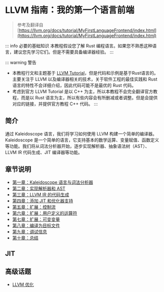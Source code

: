 # LLVM 指南：我的第一个语言前端

> 参考及翻译自 [https://llvm.org/docs/tutorial/MyFirstLanguageFrontend/index.html](https://llvm.org/docs/tutorial/MyFirstLanguageFrontend/index.html)

::: info 必要的基础知识
本教程假设您了解 Rust 编程语言。如果您不熟悉这种语言，建议您先学习它们。但是不需要具备编译器经验。
:::

::: warning 警告
* 本教程行文和主题基于 [LLVM Tutorial](https://llvm.org/docs/tutorial/)，但是代码和示例是基于Rust语言的。主要关注于 LLVM 以及编译器相关的技术，关于软件工程的最佳实践和 Rust 语言的特性不会详细介绍，因此代码可能不是最优的 Rust 代码。
* 考虑到官方 LLVM Tutorial 是以 C++ 为主，所以本教程不会完全翻译官方教程，而是以 Rust 语言为主，所以有些内容会有所删减或者调整。但是会提供对应的链接，并提供官方教程 C++ 代码。
:::

## 简介

通过 Kaleidoscope 语言，我们将学习如何使用 LLVM 构建一个简单的编译器。Kaleidoscope 是一个简单的语言，它支持基本的数学运算、变量赋值、函数定义等功能。我们将从词法分析器开始，逐步实现解析器、抽象语法树（AST）、LLVM IR 代码生成、JIT 编译器等功能。

## 章节说明

* [第一章：Kaleidoscope 语言与词法分析器](./chapter1/)
* [第二章：实现解析器和 AST](./chapter2/)
* [第三章：LLVM IR 的代码生成](./chapter3/)
* [第四章：添加 JIT 和优化器支持](./chapter4/)
* [第五章：扩展：控制流](./chapter5/)
* [第六章：扩展：用户定义的运算符](./chapter6/)
* [第七章：扩展：可变变量](./chapter7/)
* [第八章：编译为目标文件](./chapter8/)
* [第九章：调试信息](./chapter9/)
* [第十章：总结](./chapter10/)

## JIT

## 高级话题

* [LLVM 优化](./advanced/optimization)
